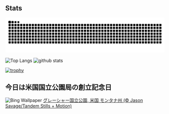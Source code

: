 ## Stats
<picture>
  <source media="(prefers-color-scheme: dark)" srcset="https://raw.githubusercontent.com/ba230t/ba230t/output/github-contribution-grid-snake-dark.svg">
  <source media="(prefers-color-scheme: light)" srcset="https://raw.githubusercontent.com/ba230t/ba230t/output/github-contribution-grid-snake.svg">
  <img alt="github contribution grid snake animation" src="https://raw.githubusercontent.com/ba230t/ba230t/output/github-contribution-grid-snake.svg">
</picture>

<p align="left">
  <img alt="Top Langs" height="150px" src="https://github-readme-stats.vercel.app/api/top-langs/?username=ba230t&layout=compact&theme=transparent" />
  <img alt="github stats" height="150px" src="https://github-readme-stats.vercel.app/api?username=ba230t&theme=transparent" />
</p>

[![trophy](https://github-profile-trophy.vercel.app/?username=ba230t&theme=transparent&column=7)](https://github.com/ryo-ma/github-profile-trophy)


<!-- Bing Wallpaper Start -->
## 今日は米国国立公園局の創立記念日
![Bing Wallpaper](https://www.bing.com/th?id=OHR.SwiftcurrentLake_JA-JP7854639610_1920x1080.jpg&rf=LaDigue_1920x1080.jpg&pid=hp)
[グレーシャー国立公園, 米国 モンタナ州 (© Jason Savage/Tandem Stills + Motion)](https://www.bing.com/search?q=%E3%82%B0%E3%83%AC%E3%83%BC%E3%82%B7%E3%83%A3%E3%83%BC%E5%9B%BD%E7%AB%8B%E5%85%AC%E5%9C%92&form=hpcapt&filters=HpDate%3a%2220240824_1500%22)
<!-- Bing Wallpaper End -->
